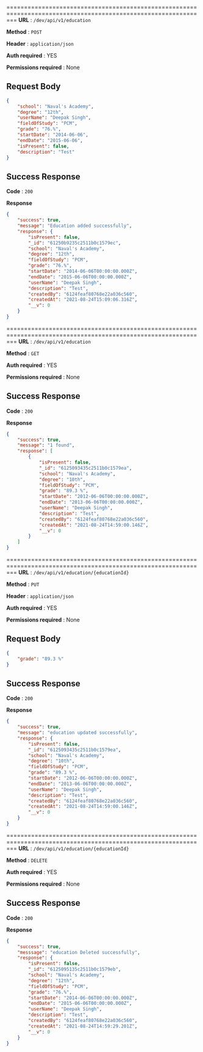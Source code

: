 ===============================================================================================================
**URL** : `/dev/api/v1/education`

**Method** : `POST`

**Header** : `application/json`

**Auth required** : YES

**Permissions required** : None

## Request Body 

```json
{
    "school": "Naval's Academy",
    "degree": "12th",
    "userName": "Deepak Singh",
    "fieldOfStudy": "PCM",
    "grade": "76.%",
    "startDate": "2014-06-06",
    "endDate": "2015-06-06",
    "isPresent": false,
    "description": "Test"
}
```
## Success Response 

**Code** : `200`

**Response**

```json
{
    "success": true,
    "message": "Education added successfully",
    "response": {
        "isPresent": false,
        "_id": "61250b9235c2511b0c1579ec",
        "school": "Naval's Academy",
        "degree": "12th",
        "fieldOfStudy": "PCM",
        "grade": "76.%",
        "startDate": "2014-06-06T00:00:00.000Z",
        "endDate": "2015-06-06T00:00:00.000Z",
        "userName": "Deepak Singh",
        "description": "Test",
        "createdBy": "6124feaf80768e22a036c560",
        "createdAt": "2021-08-24T15:09:06.316Z",
        "__v": 0
    }
}
```

===============================================================================================================
**URL** : `/dev/api/v1/education`

**Method** : `GET`

**Auth required** : YES

**Permissions required** : None

## Success Response 

**Code** : `200`

**Response**

```json
{
    "success": true,
    "message": "1 found",
    "response": [
        {
            "isPresent": false,
            "_id": "6125093435c2511b0c1579ea",
            "school": "Naval's Academy",
            "degree": "10th",
            "fieldOfStudy": "PCM",
            "grade": "89.3 %",
            "startDate": "2012-06-06T00:00:00.000Z",
            "endDate": "2013-06-06T00:00:00.000Z",
            "userName": "Deepak Singh",
            "description": "Test",
            "createdBy": "6124feaf80768e22a036c560",
            "createdAt": "2021-08-24T14:59:00.146Z",
            "__v": 0
        }
    ]
}
```

===============================================================================================================
**URL** : `/dev/api/v1/education/{educationId}`

**Method** : `PUT`

**Header** : `application/json`

**Auth required** : YES

**Permissions required** : None

## Request Body 

```json
{
    "grade": "89.3 %"
}
```
## Success Response 

**Code** : `200`

**Response**

```json
{
    "success": true,
    "message": "education updated successfully",
    "response": {
        "isPresent": false,
        "_id": "6125093435c2511b0c1579ea",
        "school": "Naval's Academy",
        "degree": "10th",
        "fieldOfStudy": "PCM",
        "grade": "89.3 %",
        "startDate": "2012-06-06T00:00:00.000Z",
        "endDate": "2013-06-06T00:00:00.000Z",
        "userName": "Deepak Singh",
        "description": "Test",
        "createdBy": "6124feaf80768e22a036c560",
        "createdAt": "2021-08-24T14:59:00.146Z",
        "__v": 0
    }
}
```

===============================================================================================================
**URL** : `/dev/api/v1/education/{educationId}`

**Method** : `DELETE`

**Auth required** : YES

**Permissions required** : None

## Success Response 

**Code** : `200`

**Response**

```json
{
    "success": true,
    "messsage": "education Deleted successfully",
    "response": {
        "isPresent": false,
        "_id": "6125095135c2511b0c1579eb",
        "school": "Naval's Academy",
        "degree": "12th",
        "fieldOfStudy": "PCM",
        "grade": "76.%",
        "startDate": "2014-06-06T00:00:00.000Z",
        "endDate": "2015-06-06T00:00:00.000Z",
        "userName": "Deepak Singh",
        "description": "Test",
        "createdBy": "6124feaf80768e22a036c560",
        "createdAt": "2021-08-24T14:59:29.201Z",
        "__v": 0
    }
}
```
